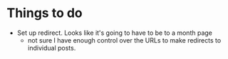 # Things to do

* Set up redirect. Looks like it's going to have to be to a month page
  - not sure I have enough control over the URLs to make redirects to
  individual posts.
